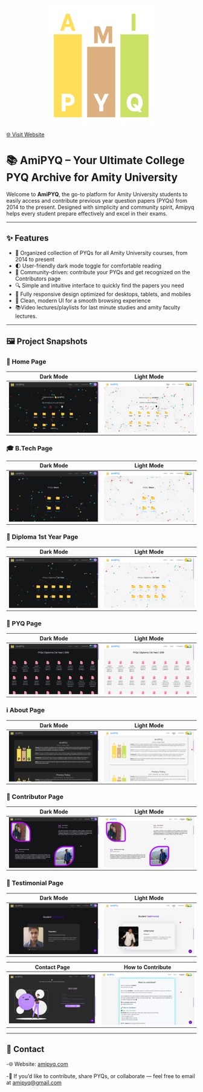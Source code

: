 <p align="center">
  <img src="assets/logo.png" alt="Amipyq Logo" />
</p>

[🌐 Visit Website](https://amipyq.com/)


# 📚 AmiPYQ – Your Ultimate College PYQ Archive for Amity University

Welcome to **AmiPYQ**, the go-to platform for Amity University students to easily access 
and contribute previous year question papers (PYQs) from 2014 to the present. Designed with 
simplicity and community spirit, Amipyq helps every student prepare effectively and excel in their exams.

---

## ✨ Features

- 📂 Organized collection of PYQs for all Amity University courses, from 2014 to present
- 🌓 User-friendly dark mode toggle for comfortable reading  
- 🙌 Community-driven: contribute your PYQs and get recognized on the Contributors page  
- 🔍 Simple and intuitive interface to quickly find the papers you need  
- 📱 Fully responsive design optimized for desktops, tablets, and mobiles  
- 🎨 Clean, modern UI for a smooth browsing experience
- 📚Video lectures/playlists for last minute studies and amity faculty lectures.

---
## 🖼️ Project Snapshots

### 📱 Home Page
| Dark Mode | Light Mode |
|-----------|------------|
| ![Dark Mode](assets/home-dark.png) | ![Light Mode](assets/home-light.png) |

### 🎓 B.Tech Page

| Dark Mode | Light Mode |
|-----------|------------|
| ![BTech Dark](assets/btech-dark.png) | ![BTech Light](assets/year.png) |

### 📘 Diploma 1st Year Page

| Dark Mode | Light Mode |
|-----------|------------|
| ![Diploma Dark](assets/diploma-dark.png) | ![Diploma Light](assets/diploma1styr.png) |

### 📂 PYQ Page

| Dark Mode | Light Mode |
|-----------|------------|
| ![PYQ Dark](assets/pyq-dark.png) | ![PYQ Light](assets/pyq.png) |

### ℹ️ About Page

| Dark Mode | Light Mode |
|-----------|------------|
| ![About Dark](assets/about.png) | ![About Light](assets/about-light.png) |


### 🤝 Contributor Page

| Dark Mode | Light Mode |
|-----------|------------|
| ![Contributor Dark](assets/contributor.png) | ![Contributor Light](assets/contributor-light.png) |

### 🤝 Testimonial Page

| Dark Mode | Light Mode |
|-----------|------------|
| ![Contributor Dark](assets/testimonial.png) | ![Contributor Light](assets/testimonial-light.png) |


| Contact Page | How to Contribute |
|-----------|------------|
| ![Contact Dark](assets/contact.png) | ![Contact Light](assets/howtocontribute.png) |

---

## 📱 Contact

-🌐 Website: [amipyq.com](https://amipyq.com/)

-📩 If you’d like to contribute, share PYQs, or collaborate — feel free to email at amipyq@gmail.com
